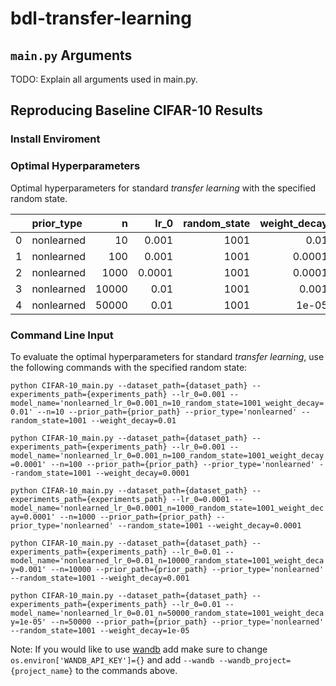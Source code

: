 # bdl-transfer-learning

## `main.py` Arguments

TODO: Explain all arguments used in main.py.

## Reproducing Baseline CIFAR-10 Results

### Install Enviroment

### Optimal Hyperparameters

Optimal hyperparameters for standard *transfer learning* with the specified random state.

|    | prior_type   |     n |   lr_0 |   random_state |   weight_decay |
|---:|:-------------|------:|-------:|---------------:|---------------:|
|  0 | nonlearned   |    10 | 0.001  |           1001 |         0.01   |
|  1 | nonlearned   |   100 | 0.001  |           1001 |         0.0001 |
|  2 | nonlearned   |  1000 | 0.0001 |           1001 |         0.0001 |
|  3 | nonlearned   | 10000 | 0.01   |           1001 |         0.001  |
|  4 | nonlearned   | 50000 | 0.01   |           1001 |         1e-05  |

### Command Line Input

To evaluate the optimal hyperparameters for standard *transfer learning*, use the following commands with the specified random state:

`python CIFAR-10_main.py --dataset_path={dataset_path} --experiments_path={experiments_path} --lr_0=0.001 --model_name='nonlearned_lr_0=0.001_n=10_random_state=1001_weight_decay=0.01' --n=10 --prior_path={prior_path} --prior_type='nonlearned' --random_state=1001 --weight_decay=0.01`

`python CIFAR-10_main.py --dataset_path={dataset_path} --experiments_path={experiments_path} --lr_0=0.001 --model_name='nonlearned_lr_0=0.001_n=100_random_state=1001_weight_decay=0.0001' --n=100 --prior_path={prior_path} --prior_type='nonlearned' --random_state=1001 --weight_decay=0.0001`

`python CIFAR-10_main.py --dataset_path={dataset_path} --experiments_path={experiments_path} --lr_0=0.0001 --model_name='nonlearned_lr_0=0.0001_n=1000_random_state=1001_weight_decay=0.0001' --n=1000 --prior_path={prior_path} --prior_type='nonlearned' --random_state=1001 --weight_decay=0.0001`

`python CIFAR-10_main.py --dataset_path={dataset_path} --experiments_path={experiments_path} --lr_0=0.01 --model_name='nonlearned_lr_0=0.01_n=10000_random_state=1001_weight_decay=0.001' --n=10000 --prior_path={prior_path} --prior_type='nonlearned' --random_state=1001 --weight_decay=0.001`

`python CIFAR-10_main.py --dataset_path={dataset_path} --experiments_path={experiments_path} --lr_0=0.01 --model_name='nonlearned_lr_0=0.01_n=50000_random_state=1001_weight_decay=1e-05' --n=50000 --prior_path={prior_path} --prior_type='nonlearned' --random_state=1001 --weight_decay=1e-05`

Note: If you would like to use [wandb](https://wandb.ai/) add make sure to change `os.environ['WANDB_API_KEY']={}` and add `--wandb --wandb_project={project_name}` to the commands above.
